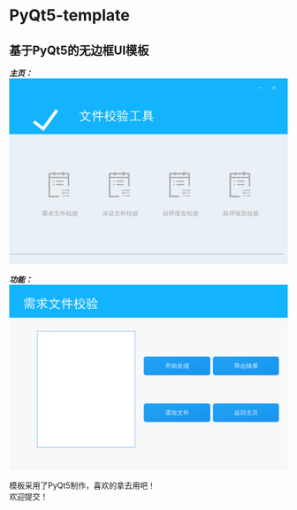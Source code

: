 # PyQt5-template

## 基于PyQt5的无边框UI模板

***主页：***
![img.png](resource/img.png)

***功能：***
![img_1.png](resource/img_1.png)

模板采用了PyQt5制作，喜欢的拿去用吧！  
欢迎提交！
